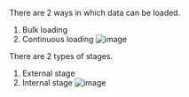 There are 2 ways in which data can be loaded.
1. Bulk loading 
2. Continuous loading
![image](https://github.com/user-attachments/assets/a31e3132-6b59-46a6-a112-ae342137f6f4)

There are 2 types of stages.
1. External stage
2. Internal stage
![image](https://github.com/user-attachments/assets/a8fbafd9-a936-4ae9-8f9f-4b49b82827d0)

